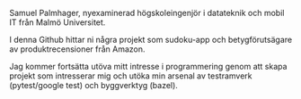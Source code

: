 Samuel Palmhager, nyexaminerad högskoleingenjör i datateknik och mobil IT från Malmö Universitet.  

I denna Github hittar ni några projekt som sudoku-app och betygförutsägare av produktrecensioner från Amazon. 
  
Jag kommer fortsätta utöva mitt intresse i programmering genom att skapa projekt som intresserar mig och utöka min arsenal av testramverk (pytest/google test) och byggverktyg (bazel). 

<!---
SamuelPalmhager/SamuelPalmhager is a ✨ special ✨ repository because its `README.md` (this file) appears on your GitHub profile.
You can click the Preview link to take a look at your changes.
--->
